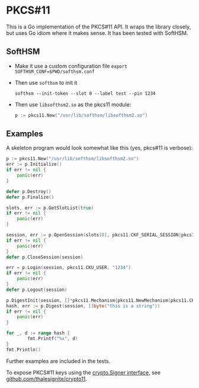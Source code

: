 # PKCS#11

This is a Go implementation of the PKCS#11 API. It wraps the library closely, but uses Go idiom where
it makes sense. It has been tested with SoftHSM.

## SoftHSM

 *  Make it use a custom configuration file `export SOFTHSM_CONF=$PWD/softhsm.conf`

 *  Then use `softhsm` to init it

    ~~~
    softhsm --init-token --slot 0 --label test --pin 1234
    ~~~

 *  Then use `libsofthsm2.so` as the pkcs11 module:

    ~~~ go
    p := pkcs11.New("/usr/lib/softhsm/libsofthsm2.so")
    ~~~

## Examples

A skeleton program would look somewhat like this (yes, pkcs#11 is verbose):

~~~ go
p := pkcs11.New("/usr/lib/softhsm/libsofthsm2.so")
err := p.Initialize()
if err != nil {
    panic(err)
}

defer p.Destroy()
defer p.Finalize()

slots, err := p.GetSlotList(true)
if err != nil {
    panic(err)
}

session, err := p.OpenSession(slots[0], pkcs11.CKF_SERIAL_SESSION|pkcs11.CKF_RW_SESSION)
if err != nil {
    panic(err)
}
defer p.CloseSession(session)

err = p.Login(session, pkcs11.CKU_USER, "1234")
if err != nil {
    panic(err)
}
defer p.Logout(session)

p.DigestInit(session, []*pkcs11.Mechanism{pkcs11.NewMechanism(pkcs11.CKM_SHA_1, nil)})
hash, err := p.Digest(session, []byte("this is a string"))
if err != nil {
    panic(err)
}

for _, d := range hash {
        fmt.Printf("%x", d)
}
fmt.Println()
~~~

Further examples are included in the tests.

To expose PKCS#11 keys using the [crypto.Signer interface](https://golang.org/pkg/crypto/#Signer), see [github.com/thalesignite/crypto11](https://github.com/thalesignite/crypto11).
